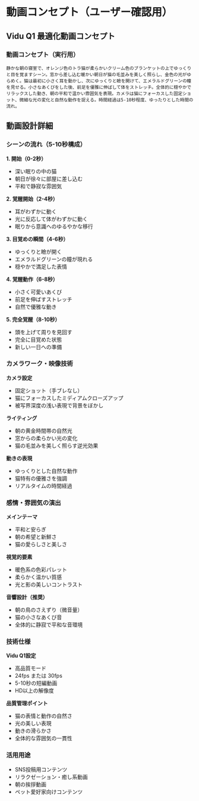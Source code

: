 # 動画コンセプト（ユーザー確認用）

## Vidu Q1 最適化動画コンセプト

### 動画コンセプト（実行用）
```
静かな朝の寝室で、オレンジ色のトラ猫が柔らかいクリーム色のブランケットの上でゆっくりと目を覚ますシーン。窓から差し込む暖かい朝日が猫の毛並みを美しく照らし、金色の光がゆらめく。猫は最初に小さく耳を動かし、次にゆっくりと瞼を開けて、エメラルドグリーンの瞳を見せる。小さなあくびをした後、前足を優雅に伸ばして体をストレッチ。全体的に穏やかでリラックスした動き、朝の平和で温かい雰囲気を表現。カメラは猫にフォーカスした固定ショット、微細な光の変化と自然な動作を捉える。時間経過は5-10秒程度、ゆったりとした時間の流れ。
```

## 動画設計詳細

### シーンの流れ（5-10秒構成）

**1. 開始（0-2秒）**
- 深い眠りの中の猫
- 朝日が徐々に部屋に差し込む
- 平和で静寂な雰囲気

**2. 覚醒開始（2-4秒）**
- 耳がわずかに動く
- 光に反応して体がわずかに動く
- 眠りから意識へのゆるやかな移行

**3. 目覚めの瞬間（4-6秒）**
- ゆっくりと瞼が開く
- エメラルドグリーンの瞳が現れる
- 穏やかで満足した表情

**4. 覚醒動作（6-8秒）**
- 小さく可愛いあくび
- 前足を伸ばすストレッチ
- 自然で優雅な動き

**5. 完全覚醒（8-10秒）**
- 頭を上げて周りを見回す
- 完全に目覚めた状態
- 新しい一日への準備

### カメラワーク・映像技術

**カメラ設定**
- 固定ショット（手ブレなし）
- 猫にフォーカスしたミディアムクローズアップ
- 被写界深度の浅い表現で背景をぼかし

**ライティング**
- 朝の黄金時間帯の自然光
- 窓からの柔らかい光の変化
- 猫の毛並みを美しく照らす逆光効果

**動きの表現**
- ゆっくりとした自然な動作
- 猫特有の優雅さを強調
- リアルタイムの時間経過

### 感情・雰囲気の演出

**メインテーマ**
- 平和と安らぎ
- 朝の希望と新鮮さ
- 猫の愛らしさと美しさ

**視覚的要素**
- 暖色系の色彩パレット
- 柔らかく温かい質感
- 光と影の美しいコントラスト

**音響設計（推奨）**
- 朝の鳥のさえずり（微音量）
- 猫の小さなあくび音
- 全体的に静寂で平和な音環境

### 技術仕様

**Vidu Q1設定**
- 高品質モード
- 24fps または 30fps
- 5-10秒の短編動画
- HD以上の解像度

**品質管理ポイント**
- 猫の表情と動作の自然さ
- 光の美しい表現
- 動きの滑らかさ
- 全体的な雰囲気の一貫性

### 活用用途
- SNS投稿用コンテンツ
- リラクゼーション・癒し系動画
- 朝の挨拶動画
- ペット愛好家向けコンテンツ